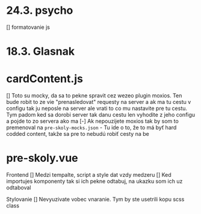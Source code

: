 # 24.3. psycho
[] formatovanie js

# 18.3. Glasnak

# cardContent.js
[] Toto su mocky, da sa to pekne spravit cez wezeo plugin moxios. Ten bude robit to ze vie "prenasledovat" requesty na server a ak ma tu cestu v configu tak ju neposle na server ale vrati to co mu nastavite pre tu cestu. Tym padom ked sa dorobi server tak danu cestu len vyhodite z jeho configu a pojde to zo servera ako ma
[-] Ak nepouzijete moxios tak by som to premenoval na `pre-skoly-mocks.json`
	- Tu ide o to, že to má byť hard codded content, takže sa pre to nebudú robiť cesty na be

# pre-skoly.vue

Frontend
[] Medzi tempalte, script a style dat vzdy medzeru
[] Ked importujes komponenty tak si ich pekne odtabuj, na ukazku som ich uz odtaboval

Stylovanie
[] Nevyuzivate vobec vnaranie. Tym by ste usetrili kopu scss class